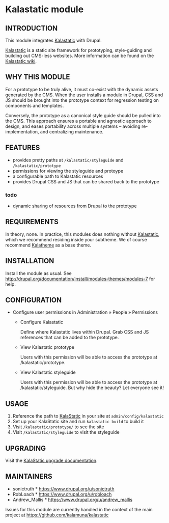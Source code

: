 Kalastatic module
=====================


INTRODUCTION
------------

This module integrates [Kalastatic](https://github.com/kalamuna/kalastatic) 
with Drupal.

[Kalastatic](https://github.com/kalamuna/kalastatic) is a static site framework 
for prototyping, style-guiding and building out CMS-less websites. 
More information can be found on the 
[Kalastatic wiki](https://github.com/kalamuna/kalastatic/wiki).


WHY THIS MODULE
----------------

For a prototype to be truly alive, it must co-exist with the dynamic assets 
generated by the CMS. When the user installs a module in Drupal, CSS and JS 
should be brought into the prototype context for regression testing on 
components and templates.

Conversely, the prototype as a canonical style guide should be pulled into the 
CMS. This approach ensures a portable and agnostic approach to design, and eases 
portability across multiple systems – avoiding re-implementation, and 
centralizing maintenance.


FEATURES
--------

 * provides pretty paths at ``/kalastatic/styleguide`` and 
 ``/kalastatic/prototype``
 * permissions for viewing the styleguide and protoype
 * a configurable path to Kalastatic resources
 * provides Drupal CSS and JS that can be shared back to the prototype


### todo

 * dynamic sharing of resources from Drupal to the prototype


REQUIREMENTS
------------

In theory, none.
In practice, this modules does nothing without 
[Kalastatic](https://github.com/kalamuna/kalastatic), 
which we recommend residing inside your subtheme. We of course recommend 
[Kalatheme](https://www.drupal.org/project/kalatheme) as a base theme.


INSTALLATION
------------

Install the module as usual. 
See http://drupal.org/documentation/install/modules-themes/modules-7 for help.


CONFIGURATION
-------------

 * Configure user permissions in Administration » People » Permissions
   - Configure Kalastatic

     Define where Kalastatic lives within Drupal.
     Grab CSS and JS references that can be added to the prototype.


   - View Kalastatic prototype

     Users with this permission will be able to access the prototype at
     /kalastatic/prototype.

   - View Kalastatic styleguide

     Users with this permission will be able to access the prototype at
     /kalastatic/styleguide. But why hide the beauty? Let everyone see it!

USAGE
-----

1. Reference the path to [KalaStatic](http://github.com/kalamuna/kalastatic) in your site at `admin/config/kalastatic`
2. Set up your KalaStatic site and run `kalastatic build` to build it
3. Visit `/kalastatic/prototype/` to see the site
4. Visit `/kalastatic/styleguide` to visit the styleguide


UPGRADING
----------

Visit the [KalaStatic upgrade documentation](https://git.io/vzHdN).


MAINTAINERS
------------

 * sonictruth  * https://www.drupal.org/u/sonictruth
 * RobLoach  * https://www.drupal.org/u/robloach
 * Andrew_Mallis  * https://www.drupal.org/u/andrew_mallis

Issues for this module are currently handled in the context of the main project 
at https://github.com/kalamuna/kalastatic
